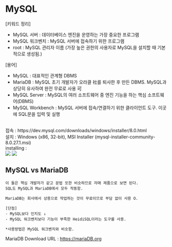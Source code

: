 <h1>MySQL</h1>
[키워드 정리]

- MySQL 서버 : 데이터베이스 엔진을 운영하는 가장 중요한 프로그램
- MySQL 워크벤치 : MySQL 서버에 접속하기 위한 프로그램
- root : MySQL 관리자 이름 (가장 높은 권한의 사용자로 MySQL을 설치할 때 기본적으로 생성됨.)

[용어]

- MySQL : 대표적인 관계형 DBMS
- MariaDB : MySQL 초기 개발자가 오라클 社를 퇴사한 후 만든 DBMS. MySQL과 상당히 유사하여 완전 무료로 사용 可
- MySQL Server : MySQL의 여러 소프트웨어 중 엔진 기능을 하는 핵심 소프트웨어(DBMS)
- MySQL Workbench : MySQL 서버에 접속/연결하기 위한 클라이언트 도구. 이곳에 SQL문을 입력 및 실행

<br>
접속 : https://dev.mysql.com/downloads/windows/installer/8.0.html <br>
설치 : Windows (x86, 32-bit), MSI Installer
       (mysql-installer-community-8.0.27.1.msi) <br>
installing : <br>
<img src="https://user-images.githubusercontent.com/82863823/144197840-55f899f8-5e90-453c-9689-9c7c9b4c093a.png" />
<img src="https://user-images.githubusercontent.com/82863823/144199297-e31d841c-de67-44a8-9c8c-7075b5ee86bf.png" />

<h2>MySQL vs MariaDB</h2>

```
이 둘은 핵심 개발자가 같고 문법 또한 비슷하므로 자매 제품으로 보면 된다.
SQL도 MySQL과 MariaDB에서 모두 작동함.

MariaDB는 회사에서 상용으로 작업하는 것이 무료이므로 부담 없이 사용 O.

[단점]
- MySQL보다 인지도 ↓
- MySQL 워크벤치보다 기능이 부족한 HeidiSQL이라는 도구를 사용.

*사용방법은 MySQL 워크벤치와 비슷함.
```
MariaDB Download URL : https://mariaDB.org

